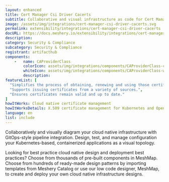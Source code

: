 ```yaml
---
layout: enhanced
title: Cert Manager Csi Driver Cacerts
subtitle: Collaborative and visual infrastructure as code for Cert Manager Csi Driver Cacerts
image: /assets/img/integrations/cert-manager-csi-driver-cacerts.svg
permalink: extensibility/integrations/cert-manager-csi-driver-cacerts
docURL: https://docs.meshery.io/extensibility/integrations/cert-manager-csi-driver-cacerts
description: 
category: Security & Compliance
subcategory: Security & Compliance
registrant: artifacthub
components: 
	-	name: CAProviderClass
		colorIcon: assets/img/integrations/components/CAProviderClass-color.svg
		whiteIcon: assets/img/integrations/components/CAProviderClass-white.svg
		description: 
featureList: [
  "Simplifies the process of obtaining, renewing and using those certificates.",
  "Supports issuing certificates from a variety of sources.",
  "Ensures certificates remain valid and up to date."
]
howItWorks: Cloud native certificate management
howItWorksDetails: X.509 certificate management for Kubernetes and OpenShift
language: en
list: include
---
```

<p>

</p>
<p>
    Collaboratively and visually diagram your cloud native infrastructure with GitOps-style pipeline integration. Design, test, and manage configuration your Kubernetes-based, containerized applications as a visual topology.
</p>
<p>
    Looking for best practice cloud native design and deployment best practices? Choose from thousands of pre-built components in MeshMap. Choose from hundreds of ready-made design patterns by importing templates from Meshery Catalog or use our low code designer, MeshMap, to create and deploy your own cloud native infrastructure designs.
</p>
